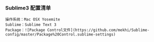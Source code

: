 ### Sublime3 配置清单

    操作系统：Mac OSX Yosemite
    Sublime：Sublime Text 3 
    Package：![Package Control文件](https://github.com/mekhi/Sublime-config/master/Package%20Control.sublime-settings)